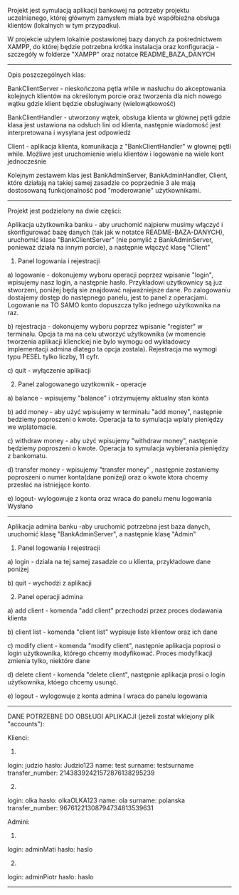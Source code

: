 Projekt jest symulacją aplikacji bankowej na potrzeby projektu uczelnianego, której
głównym zamysłem miała być współbieżna obsługa klientów (lokalnych w tym przypadku).

W projekcie użyłem lokalnie postawionej bazy danych za pośrednictwem XAMPP, do której będzie
potrzebna krótka instalacja oraz konfiguracja - szczegóły w folderze "XAMPP" oraz notatce README_BAZA_DANYCH

---------------------------------------------------------------------------------------------------

Opis poszczególnych klas:

BankClientServer - nieskończona pętla while w nasłuchu do akceptowania kolejnych klientów na określonym porcie oraz tworzenia dla nich nowego wątku gdzie klient będzie obsługiwany (wielowątkowość)

BankClientHandler - utworzony wątek, obsługa klienta w głównej pętli gdzie klasa jest ustawiona na odsłuch lini od klienta, następnie wiadomość jest interpretowana i wysyłana jest odpowiedź

Client - aplikacja klienta, komunikacja z "BankClientHandler" w głownej pętli while. Możliwe jest uruchomienie wielu klientów i logowanie na wiele kont jednocześnie

Kolejnym zestawem klas jest BankAdminServer, BankAdminHandler, Client, które działają na takiej samej zasadzie
co poprzednie 3 ale mają dostosowaną funkcjonalność pod "moderowanie" użytkownikami.

---------------------------------------------------------------------------------------------------

Projekt jest podzielony na dwie części:

 Aplikacja użytkownika banku - aby uruchomić najpierw musimy włączyć i skonfigurować bazę danych (tak jak w notatce README-BAZA-DANYCH), uruchomić klase "BankClientServer" (nie pomylić z BankAdminServer, ponieważ działa na innym porcie), a następnie włączyć klasę "Client"

  1. Panel logowania i rejestracji 

a) logowanie - dokonujemy wyboru operacji poprzez wpisanie "login", wpisujemy nasz login, a następnie hasło. Przykładowi użytkownicy są juz stworzeni, poniżej będą sie znajdować najważniejsze dane. Po zalogowaniu dostajemy dostęp do następnego panelu, jest to panel z operacjami. Logowanie na TO SAMO konto dopuszcza tylko jednego użytkownika na raz.

b) rejestracja - dokonujemy wyboru poprzez wpisanie "register" w terminalu. Opcja ta ma na celu utworzyć użytkownika (w momencie tworzenia aplikacji klienckiej nie bylo wymogu od wykładowcy implementacji admina dlatego ta opcja zostala). Rejestracja ma wymogi typu PESEL tylko liczby, 11 cyfr.

c) quit - wyłączenie aplikacji


  2. Panel zalogowanego uzytkownik - operacje

a) balance - wpisujemy "balance" i otrzymujemy aktualny stan konta

b) add money - aby użyć wpisujemy w terminalu "add money", następnie bedziemy poproszeni o kwote. Operacja ta to symulacja wplaty pieniędzy we wplatomacie.

c) withdraw money - aby użyć wpisujemy "withdraw money", następnie będziemy poproszeni o kwote. Operacja to symulacja wybierania pieniędzy z bankomatu.

d) transfer money - wpisujemy "transfer money" , następnie zostaniemy poproszeni o numer konta(dane poniżej) oraz o kwote ktora chcemy przesłać na istniejące konto.

e) logout- wylogowuje z konta oraz wraca do panelu menu logowania
Wysłano

---------------------------------------------------------------------------------------------------
 
Aplikacja admina banku -aby uruchomić potrzebna jest baza danych, uruchomić klasę "BankAdminServer", a następnie klasę "Admin"


  1. Panel logowania I rejestracji 

a) login - dziala na tej samej zasadzie co u klienta, przykładowe dane poniżej 

b) quit - wychodzi z aplikacji


  2. Panel operacji admina

a) add client - komenda "add client" przechodzi przez proces dodawania klienta

b) client list - komenda "client list" wypisuje liste klientow oraz ich dane

c) modify client - komenda "modify client", następnie aplikacja poprosi o login użytkownika, którego chcemy modyfikować. Proces modyfikacji zmienia tylko, niektóre dane

d) delete client - komenda "delete client", następnie aplikacja prosi o login użytkownika, któego chcemy usunąć. 

e) logout - wylogowuje z konta admina I wraca do panelu logowania

---------------------------------------------------------------------------------------------------


DANE POTRZEBNE DO OBSŁUGI APLIKACJI (jeżeli został wklejony plik "accounts"):

Klienci: 

1.
login: judzio
hasło: Judzio123
name: test
surname: testsurname
transfer_number: 21438392421572876138295239

2.
login: olka
hasło: olkaOLKA123
name: ola
surname: polanska
transfer_number: 96761221308794734813539631

Admini:

1. 
login: adminMati
hasło: haslo

2.
login: adminPiotr
hasło: haslo


---------------------------------------------------------------------------------------------------

   

